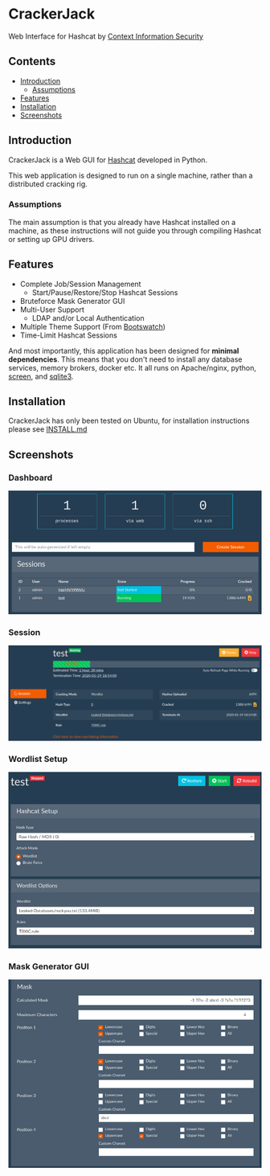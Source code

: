# CrackerJack

Web Interface for Hashcat by [Context Information Security](https://www.contextis.com/en/)

## Contents

- [Introduction](#introduction)
  - [Assumptions](#assumptions)
- [Features](#features)
- [Installation](#installation)
- [Screenshots](#screenshots)

## Introduction

CrackerJack is a Web GUI for [Hashcat](https://hashcat.net/hashcat/) developed in Python.

This web application is designed to run on a single machine, rather than a distributed cracking rig.

### Assumptions

The main assumption is that you already have Hashcat installed on a machine, as these instructions will not guide you through compiling Hashcat or setting up GPU drivers. 

## Features

* Complete Job/Session Management
  * Start/Pause/Restore/Stop Hashcat Sessions
* Bruteforce Mask Generator GUI
* Multi-User Support
  * LDAP and/or Local Authentication
* Multiple Theme Support (From [Bootswatch](https://bootswatch.com/))
* Time-Limit Hashcat Sessions

And most importantly, this application has been designed for **minimal dependencies**. This means that you don't need to install any database services, memory brokers, docker etc. It all runs on Apache/nginx, python, [screen](https://www.gnu.org/software/screen/), and [sqlite3](https://www.sqlite.org/index.html). 

## Installation

CrackerJack has only been tested on Ubuntu, for installation instructions please see [INSTALL.md](install.md)

## Screenshots

### Dashboard

![](screenshots/cj-dashboard.png)

### Session

![](screenshots/cj-session.png)

### Wordlist Setup

![](screenshots/cj-wordlist.png)

### Mask Generator GUI

![](screenshots/cj-maskgenerator.png)